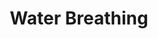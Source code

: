 ---
title: "Water Breathing"
permalink: /spells/water-breathing/
tags:
  - Spell
  - 3rd Level
  - Transmutation
available_for:
  - Druid
  - Ranger
  - Sorcerer
  - Wizard
level: "3rd Level"
school: "Transmutation"
range: "30 ft"
comp:
  - V
  - S
  - M
material: "a short piece of reed or straw."
duration: "24 Hours"
ritual: true
description: |
  This spell gives a maximum of ten willing creatures within range and you can see, the ability to breathe underwater until the end of its term. Affected creatures also retain their normal breathing pattern.
excerpt: "This spell gives a maximum of ten willing creatures within range and you can see, the ability to breathe underwater until the end of its term."
source: "Basic Rules"
---